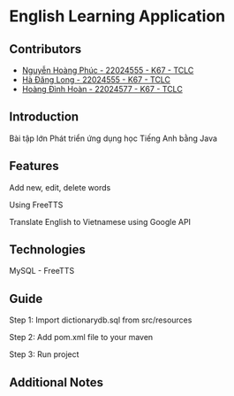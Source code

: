 # English Learning Application

## Contributors

- [Nguyễn Hoàng Phúc - 22024555 - K67 - TCLC](https://github.com/nphuc0111dev)
- [Hà Đăng Long - 22024555 - K67 - TCLC](https://github.com/lh6104)
- [Hoàng Đình Hoàn - 22024577 - K67 - TCLC](https://github.com/o0osineee)
## Introduction

Bài tập lớn Phát triển ứng dụng học Tiếng Anh bằng Java

## Features

Add new, edit, delete words

Using FreeTTS 

Translate English to Vietnamese using Google API

## Technologies

MySQL - FreeTTS 

## Guide

Step 1: Import dictionarydb.sql from src/resources

Step 2: Add pom.xml file to your maven

Step 3: Run project 


## Additional Notes
